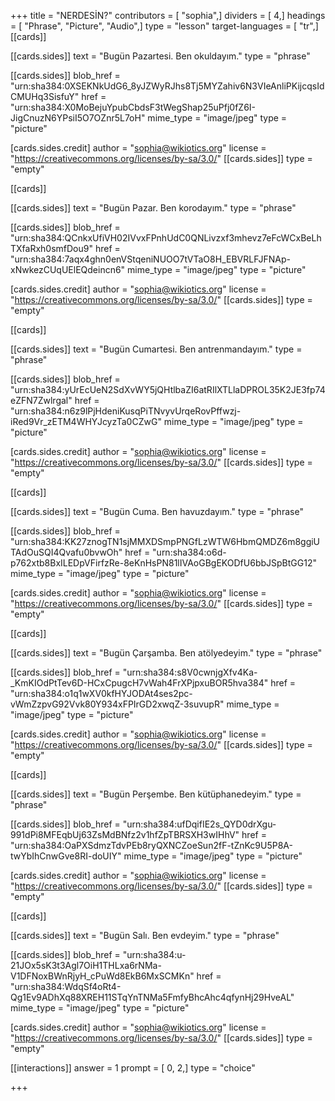 +++
title = "NERDESİN?"
contributors = [ "sophia",]
dividers = [ 4,]
headings = [ "Phrase", "Picture", "Audio",]
type = "lesson"
target-languages = [ "tr",]
[[cards]]

[[cards.sides]]
text = "Bugün Pazartesi. Ben okuldayım."
type = "phrase"

[[cards.sides]]
blob_href = "urn:sha384:0XSEKNkUdG6_8yJZWyRJhs8Tj5MYZahiv6N3VIeAnliPKijcqsIdCMUHq3SisfuY"
href = "urn:sha384:X0MoBejuYpubCbdsF3tWegShap25uPfj0fZ6I-JigCnuzN6YPsiI5O7OZnr5L7oH"
mime_type = "image/jpeg"
type = "picture"

[cards.sides.credit]
author = "sophia@wikiotics.org"
license = "https://creativecommons.org/licenses/by-sa/3.0/"
[[cards.sides]]
type = "empty"

[[cards]]

[[cards.sides]]
text = "Bugün Pazar. Ben korodayım."
type = "phrase"

[[cards.sides]]
blob_href = "urn:sha384:QCnkxUfiVH02IVvxFPnhUdC0QNLivzxf3mhevz7eFcWCxBeLhTXfaRxh0smfDou9"
href = "urn:sha384:7aqx4ghn0enVStqeniNUOO7tVTaO8H_EBVRLFJFNAp-xNwkezCUqUElEQdeincn6"
mime_type = "image/jpeg"
type = "picture"

[cards.sides.credit]
author = "sophia@wikiotics.org"
license = "https://creativecommons.org/licenses/by-sa/3.0/"
[[cards.sides]]
type = "empty"

[[cards]]

[[cards.sides]]
text = "Bugün Cumartesi. Ben antrenmandayım."
type = "phrase"

[[cards.sides]]
blob_href = "urn:sha384:yUrEcUeN2SdXvWY5jQHtlbaZI6atRIlXTLlaDPROL35K2JE3fp74eZFN7Zwlrgal"
href = "urn:sha384:n6z9lPjHdeniKusqPiTNvyvUrqeRovPffwzj-iRed9Vr_zETM4WHYJcyzTa0CZwG"
mime_type = "image/jpeg"
type = "picture"

[cards.sides.credit]
author = "sophia@wikiotics.org"
license = "https://creativecommons.org/licenses/by-sa/3.0/"
[[cards.sides]]
type = "empty"

[[cards]]

[[cards.sides]]
text = "Bugün Cuma. Ben havuzdayım."
type = "phrase"

[[cards.sides]]
blob_href = "urn:sha384:KK27znogTN1sjMMXDSmpPNGfLzWTW6HbmQMDZ6m8ggiUTAdOuSQI4Qvafu0bvwOh"
href = "urn:sha384:o6d-p762xtb8BxILEDpVFirfzRe-8eKnHsPN81lIVAoGBgEKODfU6bbJSpBtGG12"
mime_type = "image/jpeg"
type = "picture"

[cards.sides.credit]
author = "sophia@wikiotics.org"
license = "https://creativecommons.org/licenses/by-sa/3.0/"
[[cards.sides]]
type = "empty"

[[cards]]

[[cards.sides]]
text = "Bugün Çarşamba. Ben atölyedeyim."
type = "phrase"

[[cards.sides]]
blob_href = "urn:sha384:s8V0cwnjgXfv4Ka-_KmKIOdPtTev6D-HCxCpugcH7vWah4FrXPjpxuBOR5hva384"
href = "urn:sha384:o1q1wXV0kfHYJODAt4ses2pc-vWmZzpvG92Vvk80Y934xFPIrGD2xwqZ-3suvupR"
mime_type = "image/jpeg"
type = "picture"

[cards.sides.credit]
author = "sophia@wikiotics.org"
license = "https://creativecommons.org/licenses/by-sa/3.0/"
[[cards.sides]]
type = "empty"

[[cards]]

[[cards.sides]]
text = "Bugün Perşembe. Ben kütüphanedeyim."
type = "phrase"

[[cards.sides]]
blob_href = "urn:sha384:ufDqifIE2s_QYD0drXgu-991dPi8MFEqbUj63ZsMdBNfz2v1hfZpTBRSXH3wIHhV"
href = "urn:sha384:OaPXSdmzTdvPEb8ryQXNCZoeSun2fF-tZnKc9U5P8A-twYbIhCnwGve8RI-doUIY"
mime_type = "image/jpeg"
type = "picture"

[cards.sides.credit]
author = "sophia@wikiotics.org"
license = "https://creativecommons.org/licenses/by-sa/3.0/"
[[cards.sides]]
type = "empty"

[[cards]]

[[cards.sides]]
text = "Bugün Salı. Ben evdeyim."
type = "phrase"

[[cards.sides]]
blob_href = "urn:sha384:u-21JOx5sK3t3Agl7OiH1THLxa6rNMa-V1DFNoxBWnRjyH_cPuWd8EkB6MxSCMKn"
href = "urn:sha384:WdqSf4oRt4-Qg1Ev9ADhXq88XREH11STqYnTNMa5FmfyBhcAhc4qfynHj29HveAL"
mime_type = "image/jpeg"
type = "picture"

[cards.sides.credit]
author = "sophia@wikiotics.org"
license = "https://creativecommons.org/licenses/by-sa/3.0/"
[[cards.sides]]
type = "empty"

[[interactions]]
answer = 1
prompt = [ 0, 2,]
type = "choice"

+++
